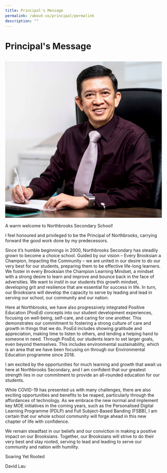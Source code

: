 ```yaml
---
title: Principal's Message
permalink: /about-us/principal/permalink
description: ""
---
```

Principal's Message
===================


<div>

<div style="float: left">

![](/images/principal.jpeg)
</div><div>

A warm welcome to Northbrooks Secondary School!

  

I feel honoured and privileged to be the Principal of Northbrooks, carrying forward the good work done by my predecessors.

  

Since it’s humble beginnings in 2000, Northbrooks Secondary has steadily grown to become a choice school. Guided by our vision – Every Brooksian a Champion, Impacting the Community – we are united in our desire to do our very best for our students, preparing them to be effective life-long learners. We foster in every Brooksian the Champion Learning Mindset, a mindset with a strong desire to learn and improve and bounce back in the face of adversities. We want to instil in our students this growth mindset, developing grit and resilience that are essential for success in life. In turn, our Brooksians will develop the capacity to serve by leading and lead in serving our school, our community and our nation.

Here at Northbrooks, we have also progressively integrated Positive Education (PosEd) concepts into our student development experiences, focusing on well-being, self-care, and caring for one another. This demonstrates our commitment to fostering a strong culture of care and growth in things that we do. PosEd includes showing gratitude and appreciation, making time to listen to others, and lending a helping hand to someone in need. Through PosEd, our students learn to set larger goals, even beyond themselves. This includes environmental sustainability, which is an area that we have been focusing on through our Environmental Education programme since 2018.

  

I am excited by the opportunities for much learning and growth that await us here at Northbrooks Secondary, and I am confident that our greatest strength lies in our commitment to provide an all-rounded education for our students.

  

While COVID-19 has presented us with many challenges, there are also exciting opportunities and benefits to be reaped, particularly through the affordances of technology. As we embrace the new normal and implement key MOE initiatives in the coming years, such as the Personalised Digital Learning Programme (PDLP) and Full Subject-Based Banding (FSBB), I am certain that our whole school community will forge ahead in this new chapter of life with confidence.

  

We remain steadfast in our beliefs and our conviction in making a positive impact on our Brooksians. Together, our Brooksians will strive to do their very best and stay rooted, serving to lead and leading to serve our community and nation with humility.

  

Soaring Yet Rooted

David Lau
</div></div>

